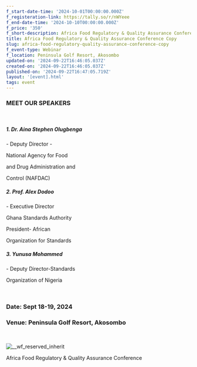 ```yaml
---
f_start-date-time: '2024-10-01T00:00:00.000Z'
f_registeration-link: https://tally.so/r/nWYeee
f_end-date-time: '2024-10-10T00:00:00.000Z'
f_price: '350'
f_short-description: Africa Food Regulatory & Quality Assurance Conference
title: Africa Food Regulatory & Quality Assurance Conference Copy
slug: africa-food-regulatory-quality-assurance-conference-copy
f_event-type: Webinar
f_location: Peninsula Golf Resort, Akosombo
updated-on: '2024-09-22T16:46:05.037Z'
created-on: '2024-09-22T16:46:05.037Z'
published-on: '2024-09-22T16:47:05.719Z'
layout: '[event].html'
tags: event
---
```


### **MEET OUR SPEAKERS**

‍

##### 1. **Dr. Aina Stephen** Olugbenga

_\-_ Deputy Director -

National Agency for Food

and Drug Administration and

Control (NAFDAC)

##### **2\. Prof. Alex Dodoo**

_\-_ Executive Director

Ghana Standards Authority

President- African

Organization for Standards

##### **3\. Yunusa Mohammed**

\- Deputy Director-Standards

Organization of Nigeria

‍

### Date: Sept 18-19, 2024

### Venue: Peninsula Golf Resort, Akosombo

‍

![__wf_reserved_inherit](https://cdn.prod.website-files.com/66c890177ca4688e94a34cb3/66e421613e3e1ced380de7d6_66e4215ae6b7a464772944cd_WhatsApp%2520Image%25202024-09-12%2520at%252015.00.02_8b8a98f9.jpeg)

Africa Food Regulatory & Quality Assurance Conference
